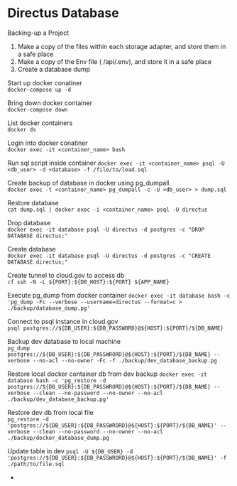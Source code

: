 # Directus Database

Backing-up a Project  
1. Make a copy of the files within each storage adapter, and store them in a safe place
2. Make a copy of the Env file ( /api/.env), and store it in a safe place
3. Create a database dump

Start up docker conatiner  
`docker-compose up -d`

Bring down docker container  
`docker-compose down`

List docker containers  
`docker ds`

Login into docker conatiner  
`docker exec -it <container_name> bash`

Run sql script inside container
`docker exec -it <container_name> psql -U <db_user> -d <database> -f /file/to/load.sql`

Create backup of database in docker using pg_dumpall   
`docker exec -t <container_name> pg_dumpall -c -U <db_user> > dump.sql`

Restore database  
`cat dump.sql | docker exec -i <container_name> psql -U directus`  

Drop database  
`docker exec -it database psql -U directus -d postgres -c "DROP DATABASE directus;"`

Create database  
`docker exec -it database psql -U directus -d postgres -c "CREATE DATABASE directus;"`

Create tunnel to cloud.gov to access db  
`cf ssh -N -L ${PORT}:${DB_HOST}:${PORT} ${APP_NAME}`

Execute pg_dump from docker container
`docker exec -it database bash -c 'pg_dump -Fc --verbose --username=directus --format=c > ./backup/database_dump.pg'`  

Connect to psql instance in cloud.gov  
`psql postgres://${DB_USER}:${DB_PASSWORD}@${HOST}:${PORT}/${DB_NAME}`

Backup dev database to local machine  
`pg_dump postgres://${DB_USER}:${DB_PASSWRORD}@${HOST}:${PORT}/${DB_NAME} --verbose --no-acl --no-owner -Fc -f ./backup/dev_database_backup.pg`

Restore local docker container db from dev backup
`docker exec -it database bash -c 'pg_restore -d postgres://${DB_USER}:${DB_PASSWRORD}@${HOST}:${PORT}/${DB_NAME} --verbose --clean --no-password --no-owner --no-acl ./backup/dev_database_backup.pg'`

Restore dev db from local file  
`pg_restore -d 'postgres://${DB_USER}:${DB_PASSWRORD}@${HOST}:${PORT}/${DB_NAME}' --verbose --clean --no-password --no-owner --no-acl  ./backup/docker_database_dump.pg`

Update table in dev
`psql -U ${DB_USER} -d 'postgres://${DB_USER}:${DB_PASSWRORD}@${HOST}:${PORT}/${DB_NAME}' -f ./path/to/file.sql`

+
